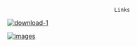                                       Links
<a href="mailto: conwayshawn33@gamil.com"> ![download-1](https://github.com/shawnway210/shawnway210/assets/138731667/cefadc9a-592c-4a69-babf-d4efd52ad800)

<a href="https://www.linkedin.com/in/shawn-conway-offthestem/">![images](https://github.com/shawnway210/shawnway210/assets/138731667/775ef847-f777-4328-8546-fdb266353a6c)




